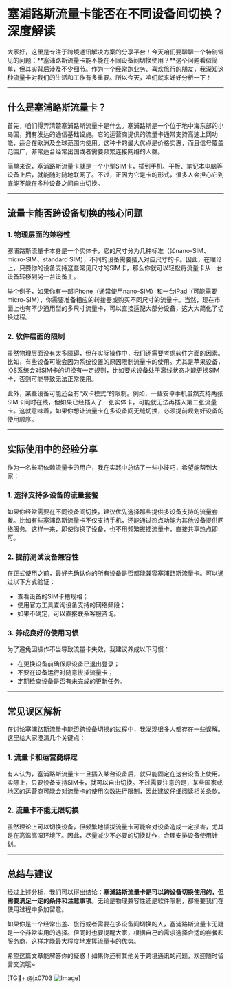 # 塞浦路斯流量卡能否在不同设备间切换？深度解读

大家好，这里是专注于跨境通讯解决方案的分享平台！今天咱们要聊聊一个特别常见的问题：**塞浦路斯流量卡能不能在不同设备间切换使用？**这个问题看似简单，但其实背后涉及不少细节。作为一个经常跑业务、喜欢旅行的朋友，我深知这种流量卡对我们的生活和工作有多重要。所以今天，咱们就来好好分析一下！

---

## 什么是塞浦路斯流量卡？

首先，咱们得弄清楚塞浦路斯流量卡是什么。塞浦路斯是一个位于地中海东部的小岛国，拥有发达的通信基础设施。它的运营商提供的流量卡通常支持高速上网功能，适合在欧洲及全球范围内使用。这种卡的最大优点是价格实惠，而且信号覆盖范围广，非常适合经常出国或者需要频繁连接网络的人群。

简单来说，塞浦路斯流量卡就是一个小型SIM卡，插到手机、平板、笔记本电脑等设备上后，就能随时随地联网了。不过，正因为它是卡的形式，很多人会担心它到底能不能在多种设备之间自由切换。

---

## 流量卡能否跨设备切换的核心问题

### 1. **物理层面的兼容性**
塞浦路斯流量卡本身是一个实体卡，它的尺寸分为几种标准（如nano-SIM、micro-SIM、standard SIM），不同的设备需要插入对应尺寸的卡。因此，在理论上，只要你的设备支持这些常见尺寸的SIM卡，那么你就可以轻松将流量卡从一台设备转移到另一台设备上。

举个例子，如果你有一部iPhone（通常使用nano-SIM）和一台iPad（可能需要micro-SIM），你需要准备相应的转接器或购买不同尺寸的流量卡。当然，现在市面上也有不少通用型的多尺寸流量卡，可以直接适配大部分设备，这大大简化了切换过程。

### 2. **软件层面的限制**
虽然物理层面没有太多障碍，但在实际操作中，我们还需要考虑软件方面的因素。比如，有些设备可能会因为系统设置的原因限制流量卡的使用。尤其是苹果设备，iOS系统会对SIM卡的切换有一定规则，比如要求设备处于离线状态才能更换SIM卡，否则可能导致无法正常使用。

此外，某些设备可能还会有“双卡模式”的限制。例如，一些安卓手机虽然支持两张SIM卡同时在线，但如果已经插入了一张实体卡，可能就无法再插入第二张流量卡。这就意味着，如果你想让流量卡在多设备间无缝切换，必须提前规划好设备的使用顺序。

---

## 实际使用中的经验分享

作为一名长期依赖流量卡的用户，我在实践中总结了一些小技巧，希望能帮到大家：

### 1. **选择支持多设备的流量套餐**
如果你经常需要在不同设备间切换，建议优先选择那些提供多设备支持的流量套餐。比如有些塞浦路斯流量卡不仅支持手机，还能通过热点功能为其他设备提供网络服务。这样一来，即使你换了设备，也不用频繁拔插流量卡，直接共享热点即可。

### 2. **提前测试设备兼容性**
在正式使用之前，最好先确认你的所有设备是否都能兼容塞浦路斯流量卡。可以通过以下方式验证：
- 查看设备的SIM卡槽规格；
- 使用官方工具查询设备支持的网络频段；
- 如果不确定，可以直接联系客服咨询。

### 3. **养成良好的使用习惯**
为了避免因操作不当导致流量卡失效，我建议养成以下习惯：
- 在更换设备前确保原设备已退出登录；
- 不要在设备运行时随意拔插流量卡；
- 定期检查设备是否有未完成的更新任务。

---

## 常见误区解析

在讨论塞浦路斯流量卡能否跨设备切换的过程中，我发现很多人都存在一些误解。这里给大家澄清几个关键点：

### 1. **流量卡和运营商绑定**
有人认为，塞浦路斯流量卡一旦插入某台设备后，就只能固定在这台设备上使用。实际上，只要设备支持SIM卡，就可以自由切换。不过需要注意的是，某些国家或地区的运营商可能会对流量卡的使用次数进行限制，因此建议仔细阅读相关条款。

### 2. **流量卡不能无限切换**
虽然理论上可以切换设备，但频繁地插拔流量卡可能会对设备造成一定损害，尤其是在高温高湿环境下。因此，尽量减少不必要的切换动作，合理安排设备使用计划。

---

## 总结与建议

经过上述分析，我们可以得出结论：**塞浦路斯流量卡是可以跨设备切换使用的，但需要满足一定的条件和注意事项**。无论是物理兼容性还是软件限制，都需要我们在使用过程中多加留意。

如果你是一个经常出差、旅行或者需要在多设备间切换的人，塞浦路斯流量卡无疑是一个非常实用的选择。但同时也要提醒大家，根据自己的需求选择合适的套餐和服务商，这样才能最大程度地发挥流量卡的优势。

希望这篇文章能解答你的疑惑！如果你还有其他关于跨境通讯的问题，欢迎随时留言交流哦~

[TG💪+ @jx0703 ![Image](https://github.com/user-attachments/assets/dbca1d08-cadb-493c-b0ec-ad6f7a83f270)]